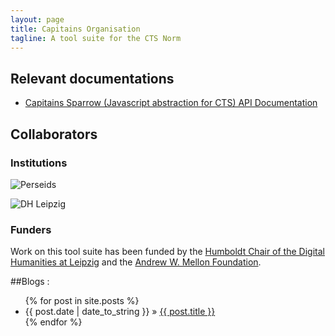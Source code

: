 ```yaml
---
layout: page
title: Capitains Organisation
tagline: A tool suite for the CTS Norm
---
```


## Relevant documentations

- [Capitains Sparrow (Javascript abstraction for CTS) API Documentation](http://capitains.github.io/Sparrow)

## Collaborators

### Institutions
![Perseids](http://perseids.org/perseids_banner31.png)

![DH Leipzig](http://www.dh.uni-leipzig.de/wo/wp-content/uploads/2014/03/logo_dh_wid-300x57.png)

### Funders

Work on this tool suite has been funded by the [Humboldt Chair of the Digital Humanities at Leipzig](http://www.dh.uni-leipzig.de/wo/) and the [Andrew W. Mellon Foundation](http://www.mellon.org/).

##Blogs :

<ul class="posts">
  {% for post in site.posts %}
    <li><span>{{ post.date | date_to_string }}</span> &raquo; <a href="{{ BASE_PATH }}{{ post.url }}">{{ post.title }}</a></li>
  {% endfor %}
</ul>



